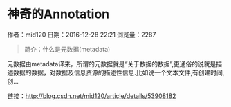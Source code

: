 # 神奇的Annotation
作者：mid120
日期：2016-12-28 22:21
浏览量：2287
> 简介：什么是元数据(metadata)

元数据由metadata译来，所谓的元数据就是“关于数据的数据”,更通俗的说就是描述数据的数据，对数据及信息资源的描述性信息.比如说一个文本文件,有创建时间,创...

 链接：http://blog.csdn.net/mid120/article/details/53908182
